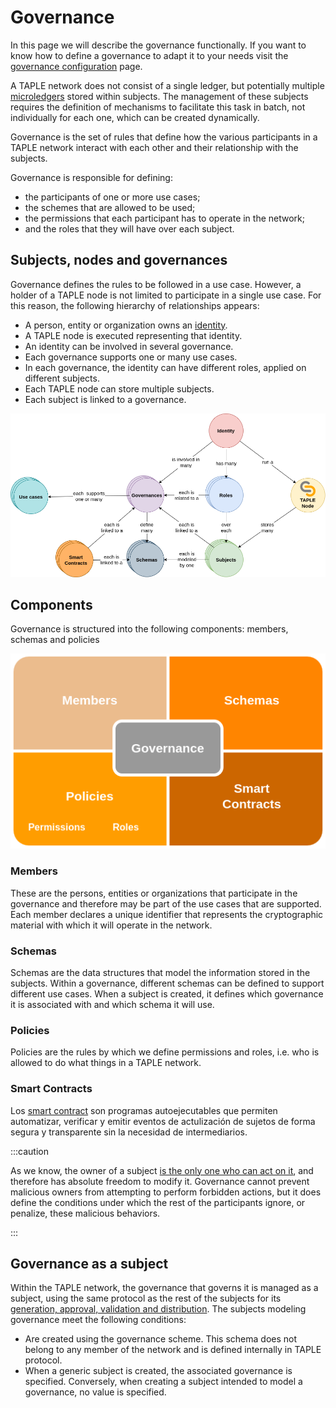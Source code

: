 # Governance
In this page we will describe the governance functionally. If you want to know how to define a governance to adapt it to your needs visit the [governance configuration](../reference/operational-guides/governance-configuration.md) page. 

A TAPLE network does not consist of a single ledger, but potentially multiple [microledgers](./subjects.md#microledger) stored within subjects. The management of these subjects requires the definition of mechanisms to facilitate this task in batch, not individually for each one, which can be created dynamically.

Governance is the set of rules that define how the various participants in a TAPLE network interact with each other and their relationship with the subjects.

Governance is responsible for defining: 
- the participants of one or more use cases; 
- the schemes that are allowed to be used; 
- the permissions that each participant has to operate in the network;
- and the roles that they will have over each subject.  

## Subjects, nodes and governances

Governance defines the rules to be followed in a use case. However, a holder of a TAPLE node is not limited to participate in a single use case. For this reason, the following hierarchy of relationships appears:
- A person, entity or organization owns an [identity](./identity.md).
- A TAPLE node is executed representing that identity.
- An identity can be involved in several governance.
- Each governance supports one or many use cases.
- In each governance, the identity can have different roles, applied on different subjects.
- Each TAPLE node can store multiple subjects.
- Each subject is linked to a governance.

![Relations](../img/relations.png)

## Components
Governance is structured into the following components: members, schemas and policies

![Governance](../img/governance.png)

### Members
These are the persons, entities or organizations that participate in the governance and therefore may be part of the use cases that are supported. Each member declares a unique identifier that represents the cryptographic material with which it will operate in the network.

### Schemas
Schemas are the data structures that model the information stored in the subjects. Within a governance, different schemas can be defined to support different use cases. When a subject is created, it defines which governance it is associated with and which schema it will use. 

### Policies
Policies are the rules by which we define permissions and roles, i.e. who is allowed to do what things in a TAPLE network.

### Smart Contracts
Los [smart contract](./smart-contracts.md) son programas autoejecutables que permiten automatizar, verificar y emitir eventos de actulización de sujetos de forma segura y transparente sin la necesidad de intermediarios.

:::caution

As we know, the owner of a subject [is the only one who can act on it](./subjects.md#ownership-model), and therefore has absolute freedom to modify it. Governance cannot prevent malicious owners from attempting to perform forbidden actions, but it does define the conditions under which the rest of the participants ignore, or penalize, these malicious behaviors. 

:::

## Governance as a subject
Within the TAPLE network, the governance that governs it is managed as a subject, using the same protocol as the rest of the subjects for its [generation, approval, validation and distribution](../technology/event-life-cycle.md). The subjects modeling governance meet the following conditions: 
- Are created using the governance scheme. This schema does not belong to any member of the network and is defined internally in TAPLE protocol.
- When a generic subject is created, the associated governance is specified. Conversely, when creating a subject intended to model a governance, no value is specified.
